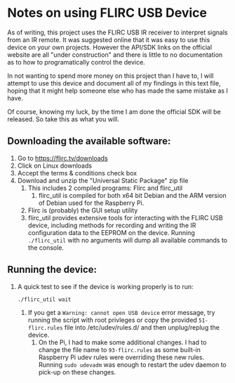 # Notes on using FLIRC USB Device

As of writing, this project uses the FLIRC USB IR receiver to interpret signals
from an IR remote. It was suggested online that it was easy to use this device
on your own projects. However the API/SDK links on the official website are all
"under construction" and there is little to no documentation as to how to
programatically control the device. 

In not wanting to spend more money on this project than I have to, I will 
attempt to use this device and document all of my findings in this text file,
hoping that it might help someone else who has made the same mistake as I have.

Of course, knowing my luck, by the time I am done the official SDK will be
released. So take this as what you will.

## Downloading the available software:
1. Go to https://flirc.tv/downloads
2. Click on Linux downloads
3. Accept the terms & conditions check box
4. Download and unzip the "Universal Static Package" zip file
    1. This includes 2 compiled programs: Flirc and flirc_util
        1. flirc_util is compiled for both x64 bit Debian and the ARM version
            of Debian used for the Raspberry Pi.
    2. Flirc is (probably) the GUI setup utility
    3. flirc_util provides extensive tools for interacting with the FLIRC USB
        device, including methods for recording and writing the IR 
        configuration data to the EEPROM on the device. Running ```./flirc_util```
        with no arguments will dump all available commands to the console.

## Running the device:
1. A quick test to see if the device is working properly is to run:
    ```
    ./flirc_util wait
    ```
    1. If you get a ```Warning: cannot open USB device``` error message, try
        running the script with root privleges or copy the provided 
        ```51-flirc.rules``` file into /etc/udev/rules.d/ and then unplug/replug
        the device.
        1. On the Pi, I had to make some additional changes. I had to change
            the file name to ```93-flirc.rules``` as some built-in Raspberry Pi
            udev rules were overriding these new rules. Running 
            ```sudo udevadm``` was enough to restart the udev daemon to pick-up
            on these changes.
